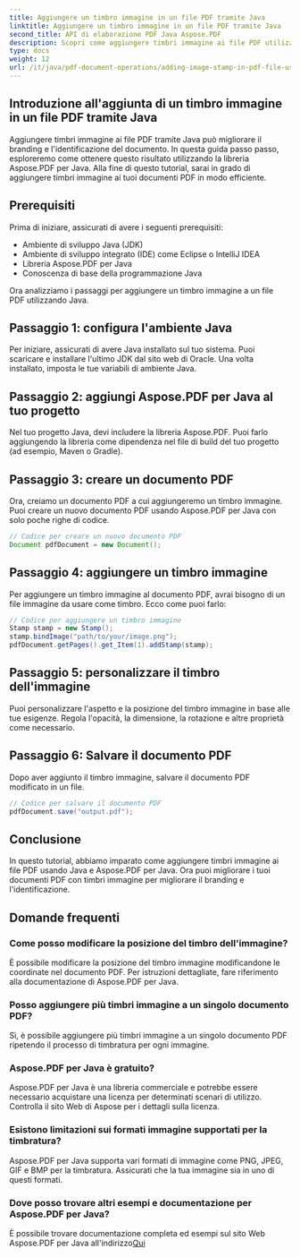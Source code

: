 ```yaml
---
title: Aggiungere un timbro immagine in un file PDF tramite Java
linktitle: Aggiungere un timbro immagine in un file PDF tramite Java
second_title: API di elaborazione PDF Java Aspose.PDF
description: Scopri come aggiungere timbri immagine ai file PDF utilizzando Java con questo tutorial completo su Aspose.PDF per Java.
type: docs
weight: 12
url: /it/java/pdf-document-operations/adding-image-stamp-in-pdf-file-using-java/
---
```


## Introduzione all'aggiunta di un timbro immagine in un file PDF tramite Java

Aggiungere timbri immagine ai file PDF tramite Java può migliorare il branding e l'identificazione del documento. In questa guida passo passo, esploreremo come ottenere questo risultato utilizzando la libreria Aspose.PDF per Java. Alla fine di questo tutorial, sarai in grado di aggiungere timbri immagine ai tuoi documenti PDF in modo efficiente.

## Prerequisiti

Prima di iniziare, assicurati di avere i seguenti prerequisiti:

- Ambiente di sviluppo Java (JDK)
- Ambiente di sviluppo integrato (IDE) come Eclipse o IntelliJ IDEA
- Libreria Aspose.PDF per Java
- Conoscenza di base della programmazione Java

Ora analizziamo i passaggi per aggiungere un timbro immagine a un file PDF utilizzando Java.

## Passaggio 1: configura l'ambiente Java

Per iniziare, assicurati di avere Java installato sul tuo sistema. Puoi scaricare e installare l'ultimo JDK dal sito web di Oracle. Una volta installato, imposta le tue variabili di ambiente Java.

## Passaggio 2: aggiungi Aspose.PDF per Java al tuo progetto

Nel tuo progetto Java, devi includere la libreria Aspose.PDF. Puoi farlo aggiungendo la libreria come dipendenza nel file di build del tuo progetto (ad esempio, Maven o Gradle).

## Passaggio 3: creare un documento PDF

Ora, creiamo un documento PDF a cui aggiungeremo un timbro immagine. Puoi creare un nuovo documento PDF usando Aspose.PDF per Java con solo poche righe di codice.

```java
// Codice per creare un nuovo documento PDF
Document pdfDocument = new Document();
```

## Passaggio 4: aggiungere un timbro immagine

Per aggiungere un timbro immagine al documento PDF, avrai bisogno di un file immagine da usare come timbro. Ecco come puoi farlo:

```java
// Codice per aggiungere un timbro immagine
Stamp stamp = new Stamp();
stamp.bindImage("path/to/your/image.png");
pdfDocument.getPages().get_Item(1).addStamp(stamp);
```

## Passaggio 5: personalizzare il timbro dell'immagine

Puoi personalizzare l'aspetto e la posizione del timbro immagine in base alle tue esigenze. Regola l'opacità, la dimensione, la rotazione e altre proprietà come necessario.

## Passaggio 6: Salvare il documento PDF

Dopo aver aggiunto il timbro immagine, salvare il documento PDF modificato in un file.

```java
// Codice per salvare il documento PDF
pdfDocument.save("output.pdf");
```

## Conclusione

In questo tutorial, abbiamo imparato come aggiungere timbri immagine ai file PDF usando Java e Aspose.PDF per Java. Ora puoi migliorare i tuoi documenti PDF con timbri immagine per migliorare il branding e l'identificazione.

## Domande frequenti

### Come posso modificare la posizione del timbro dell'immagine?

È possibile modificare la posizione del timbro immagine modificandone le coordinate nel documento PDF. Per istruzioni dettagliate, fare riferimento alla documentazione di Aspose.PDF per Java.

### Posso aggiungere più timbri immagine a un singolo documento PDF?

Sì, è possibile aggiungere più timbri immagine a un singolo documento PDF ripetendo il processo di timbratura per ogni immagine.

### Aspose.PDF per Java è gratuito?

Aspose.PDF per Java è una libreria commerciale e potrebbe essere necessario acquistare una licenza per determinati scenari di utilizzo. Controlla il sito Web di Aspose per i dettagli sulla licenza.

### Esistono limitazioni sui formati immagine supportati per la timbratura?

Aspose.PDF per Java supporta vari formati di immagine come PNG, JPEG, GIF e BMP per la timbratura. Assicurati che la tua immagine sia in uno di questi formati.

### Dove posso trovare altri esempi e documentazione per Aspose.PDF per Java?

È possibile trovare documentazione completa ed esempi sul sito Web Aspose.PDF per Java all'indirizzo[Qui](https://reference.aspose.com/pdf/java/.)